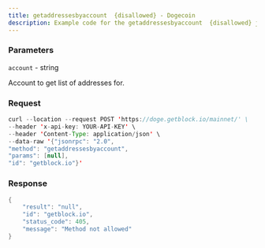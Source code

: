 ```yaml
---
title: getaddressesbyaccount  {disallowed} - Dogecoin
description: Example code for the getaddressesbyaccount  {disallowed} json-rpc method. Сomplete guide on how to use getaddressesbyaccount  {disallowed} json-rpc in GetBlock.io Web3 documentation.
---
```


### Parameters


`account` - string

Account to get list of addresses for.

### Request

``` java
curl --location --request POST 'https://doge.getblock.io/mainnet/' \
--header 'x-api-key: YOUR-API-KEY' \
--header 'Content-Type: application/json' \
--data-raw '{"jsonrpc": "2.0",
"method": "getaddressesbyaccount",
"params": [null],
"id": "getblock.io"}'
```

###  Response

``` java
{
    "result": "null",
    "id": "getblock.io",
    "status_code": 405,
    "message": "Method not allowed"
}
```

